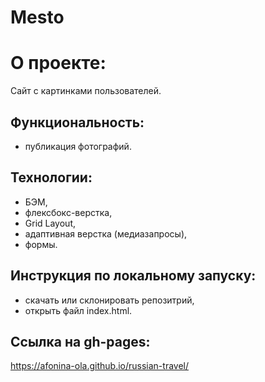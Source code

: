 # Mesto

# О проекте:
Сайт с картинками пользователей.

## Функциональность:

- публикация фотографий.

## Технологии:

- БЭМ,
- флексбокс-верстка,
- Grid Layout,
- адаптивная верстка (медиазапросы),
- формы.

## Инструкция по локальному запуску:

- скачать или склонировать репозитрий,
- открыть файл index.html.

## Ссылка на gh-pages:

https://afonina-ola.github.io/russian-travel/
